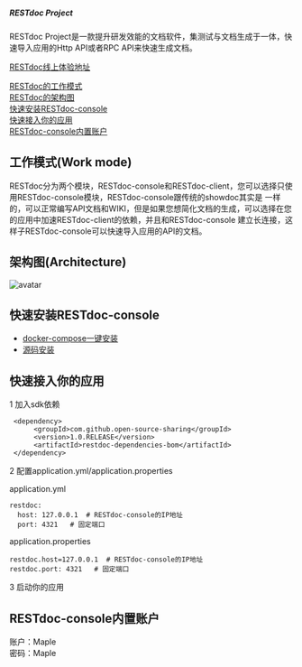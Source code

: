 ##### RESTdoc Project
RESTdoc Project是一款提升研发效能的文档软件，集测试与文档生成于一体，快速导入应用的Http API或者RPC API来快速生成文档。

[RESTdoc线上体验地址](http://152.136.104.144:8432/restdoc/ "RESTdoc线上体验地址")

[RESTdoc的工作模式](#RESTdoc的工作模式) <br/>
[RESTdoc的架构图](#RESTdoc的架构图) <br/>
[快速安装RESTdoc-console](#快速安装RESTdoc-console) <br/>
[快速接入你的应用](#快速接入你的应用) <br/>
[RESTdoc-console内置账户](#RESTdoc-console内置账户) <br/>

## 工作模式(Work mode)
RESTdoc分为两个模块，RESTdoc-console和RESTdoc-client，您可以选择只使用RESTdoc-console模块，RESTdoc-console跟传统的showdoc其实是
一样的，可以正常编写API文档和WIKI，但是如果您想简化文档的生成，可以选择在您的应用中加速RESTdoc-client的依赖，并且和RESTdoc-console
建立长连接，这样子RESTdoc-console可以快速导入应用的API的文档。

## 架构图(Architecture)
![avatar](https://raw.githubusercontent.com/Overman-mxf/rest-doc/master/static/img/struct.png)

## 快速安装RESTdoc-console

- [docker-compose一键安装](https://github.com/Open-source-sharing/REST-doc/blob/master/docker-compose-install.md "docker-compose一键安装")
- [源码安装](https://github.com/Open-source-sharing/REST-doc/blob/master/source-install.md "源码安装")


## 快速接入你的应用

1 加入sdk依赖

```
 <dependency>
      <groupId>com.github.open-source-sharing</groupId>
      <version>1.0.RELEASE</version>
      <artifactId>restdoc-dependencies-bom</artifactId>
 </dependency>
```

2 配置application.yml/application.properties

application.yml
```
restdoc:
  host: 127.0.0.1  # RESTdoc-console的IP地址
  port: 4321   # 固定端口
```

application.properties
```
restdoc.host=127.0.0.1  # RESTdoc-console的IP地址
restdoc.port: 4321   # 固定端口
```

3 启动你的应用

## RESTdoc-console内置账户
账户：Maple <br>
密码：Maple



